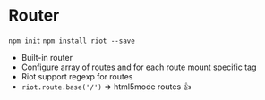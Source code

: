 # Router

`npm init`
`npm install riot --save`

- Built-in router
- Configure array of routes and for each route mount specific tag
- Riot support regexp for routes
- `riot.route.base('/')` => html5mode routes :+1:
    
